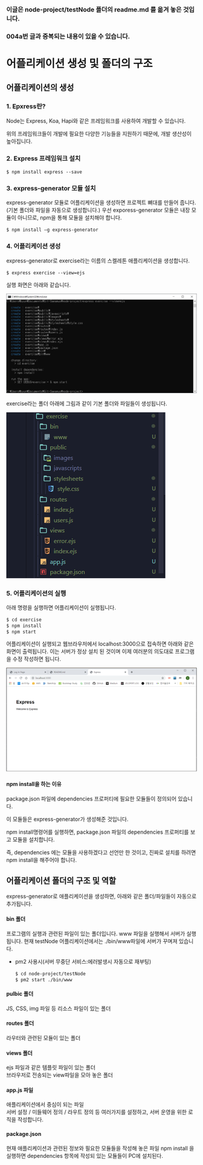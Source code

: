 ### 이글은 node-project/testNode 폴더의 readme.md 를 옮겨 놓은 것입니다.

### 004a번 글과 중복되는 내용이 있을 수 있습니다.

# 어플리케이션 생성 및 폴더의 구조

## 어플리케이션의 생성

### 1. Epxress란?

Node는 Express, Koa, Hapi와 같은 프레임워크를 사용하여 개발할 수 있습니다.

위의 프레임워크들이 개발에 필요한 다양한 기능들을 지원하기 때문에, 개발 생산성이 높아집니다.

### 2. Express 프레임워크 설치

    $ npm install express --save

### 3. express-generator 모듈 설치

express-generator 모듈로 어플리케이션을 생성하면 프로젝트 뼈대를 만들어 줍니다.(기본 폴더와 파일을 자동으로 생성합니다.)
우선 exporess-generator 모듈은 내장 모듈이 아니므로, npm을 통해 모듈을 설치해야 합니다.

    $ npm install –g express-generator

### 4. 어플리케이션 생성

express-generator로 exercise라는 이름의 스켈레톤 애플리케이션을 생성합니다.

    $ express exercise --view=ejs

실행 화면은 아래와 같습니다.

![express](images/Express/express_gen.png)

exercise라는 폴더 아래에 그림과 같이 기본 폴더와 파일들이 생성됩니다.

![express](images/Express/basic_folder.png)

### 5. 어플리케이션의 실행

아래 명령을 실행하면 어플리케이션이 실행됩니다.

    $ cd exercise
    $ npm install
    $ npm start

어플리케이션이 실행되고 웹브라우저에서 localhost:3000으로 접속하면 아래와 같은 화면이 출력됩니다. 이는 서버가 정상 설치 된 것이며 이제 여러분의 의도대로 프로그램을 수정 작성하면 됩니다.

![express](images/Express/express_screen.png)

#### npm install을 하는 이유

package.json 파일에 dependencies 프로퍼티에 필요한 모듈들이 정의되어 있습니다.

이 모듈들은 express-generator가 생성해준 것입니다.

npm install명령어를 실행하면, package.json 파일의 dependencies 프로퍼티를 보고 모듈을 설치합니다.

즉, dependencies 에는 모듈을 사용하겠다고 선언만 한 것이고, 진짜로 설치를 하려면 npm install을 해주어야 합니다.

## 어플리케이션 폴더의 구조 및 역할

express-generator로 애플리케이션을 생성하면, 아래와 같은 폴더/파일들이 자동으로 추가됩니다.

#### bin 폴더

프로그램의 실행과 관련된 파일이 있는 폴더입니다.
www 파일을 실행해서 서버가 실행됩니다.
현재 testNode 어플리케이션에서는 ./bin/www파일에 서버가 꾸며져 있습니다.

- pm2 사용시(서버 무중단 서비스:에러발생시 자동으로 재부팅)
  ```
  $ cd node-project/testNode
  $ pm2 start ./bin/www
  ```

#### pulbic 폴더

JS, CSS, img 파일 등 리소스 파일이 있는 폴더

#### routes 폴더

라우터와 관련된 모듈이 있는 폴더

#### views 폴더

ejs 파일과 같은 템플릿 파일이 있는 폴더  
브라우저로 전송되는 view파일을 모아 놓은 폴더

#### app.js 파일

애플리케이션에서 중심이 되는 파일  
서버 설정 / 미들웨어 정의 / 라우트 정의 등 여러가지를 설정하고, 서버 운영을 위한 로직을 작성합니다.

#### package.json

현재 애플리케이션과 관련된 정보와 필요한 모듈들을 작성해 놓은 파일 npm install 을 실행하면 dependencies 항목에 작성되 있는 모듈들이 PC에 설치된다.
